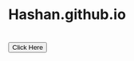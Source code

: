# Hashan.github.io
# <a href="https://hashandimuthu.github.io/Hashan.github.io./"><button>Click Here</button></a>
